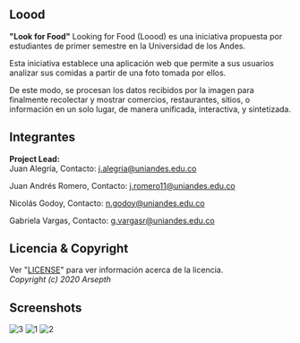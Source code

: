 ## Loood

**"Look for Food"** Looking for Food (Loood) es una iniciativa propuesta por estudiantes de primer semestre en la Universidad de los Andes.

Esta iniciativa establece una aplicación web que permite a sus usuarios analizar sus comidas a partir de una foto tomada por ellos.

De este modo, se procesan los datos recibidos por la imagen para finalmente recolectar y mostrar comercios, restaurantes, sitios, o información en un solo lugar, de manera unificada, interactiva, y sintetizada.  


## Integrantes  
**Project Lead:**  
Juan Alegría, Contacto: j.alegria@uniandes.edu.co

Juan Andrés Romero, Contacto: j.romero11@uniandes.edu.co

Nicolás Godoy, Contacto: n.godoy@uniandes.edu.co

Gabriela Vargas, Contacto: g.vargasr@uniandes.edu.co

  
## Licencia & Copyright  
Ver "[LICENSE](https://github.com/zejiran/Loood/blob/master/LICENSE)" para ver información acerca de la licencia.   
*Copyright (c) 2020 Arsepth*

## Screenshots

<img src="https://i.ibb.co/NNNzBPN/3.png" alt="3" border="0">
<img src="https://i.ibb.co/CwBPC6p/1.png" alt="1" border="0">
<img src="https://i.ibb.co/mtkHYWy/2.png" alt="2" border="0">
